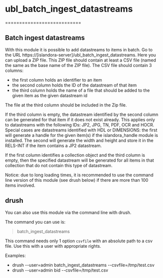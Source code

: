 # ubl_batch_ingest_datastreams
===========================

## Batch ingest datastreams

With this module it is possible to add datastreams to items in batch.
Go to the URL https://[islandora-server]/ubl_batch_ingest_datastreams. Here you can upload a ZIP file. This ZIP file should contain at least a CSV file (named the same as the base name of the ZIP file). The CSV file should contain 3 columns:
 - the first column holds an identifier to an item
 - the second column holds the ID of the datastream of that item
 - the third column holds the name of a file that should be added to the given item as the given datastream id

The file at the third column should be included in the Zip file.

If the third column is empty, the datastream identified by the second column can be generated for that item if it does not exist already. This applies only to datastreams with the following IDs: JP2, JPG, TN, PDF, OCR and HOCR. 
Special cases are datastreams identified with HDL or DIMENSIONS: the first will generate a handle for the given item(s) if the islandora_handle module is installed. The second will generate the width and height and store it in the RELS-INT if the item contains a JP2 datastream.

If the first column identifies a collection object and the third column is empty, then the specified datastream will be generated for all items in that collection that do not contain this type of datastream.

Notice: due to long loading times, it is recommended to use the command line version of this module (see drush below) if there are more than 100 items involved.


## drush

You can also use this module via the command line with drush.

The command you can use is:

> batch_ingest_datastreams

This command needs only 1 option `csvfile` with an absolute path to a csv file.
Use this with a user with appropriate rights.


Examples:

 - drush --user=admin batch_ingest_datastreams --csvfile=/tmp/test.csv
 - drush --user=admin bid --csvfile=/tmp/test.csv
